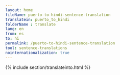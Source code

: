 ```yaml
---
layout: home
fileName: puerto-to-hindi-sentence-translation
translatein: puerto_to_hindi
folderName : translate
lang: en
from: es
to: hi
permalink: /puerto-to-hindi-sentence-translation
tool: sentence-translations
nointernationalization: true
---
```

{% include section/translateinto.html %}
